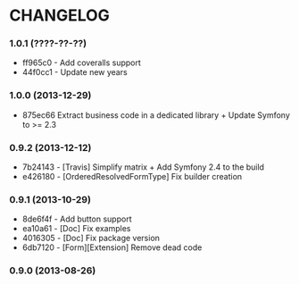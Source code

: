 # CHANGELOG

### 1.0.1 (????-??-??)

 * ff965c0 - Add coveralls support
 * 44f0cc1 - Update new years

### 1.0.0 (2013-12-29)

 * 875ec66 Extract business code in a dedicated library + Update Symfony to >= 2.3

### 0.9.2 (2013-12-12)

 * 7b24143 - [Travis] Simplify matrix + Add Symfony 2.4 to the build
 * e426180 - [OrderedResolvedFormType] Fix builder creation

### 0.9.1 (2013-10-29)

 * 8de6f4f - Add button support
 * ea10a61 - [Doc] Fix examples
 * 4016305 - [Doc] Fix package version
 * 6db7120 - [Form][Extension] Remove dead code

### 0.9.0 (2013-08-26)
